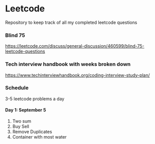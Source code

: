 # Leetcode
Repository to keep track of all my completed leetcode questions


### Blind 75
https://leetcode.com/discuss/general-discussion/460599/blind-75-leetcode-questions

### Tech interview handbook with weeks broken down
https://www.techinterviewhandbook.org/coding-interview-study-plan/

### Schedule
3-5 leetcode problems a day 

#### Day 1: September 5
1. Two sum
2. Buy Sell
3. Remove Duplicates
4. Container with most water
